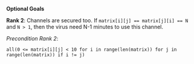 **Optional Goals**

**Rank 2**: Channels are secured too. If `matrix[i][j] == matrix[j][i] == N` and `N > 1`, 
then the virus need N-1 minutes to use this channel.

_Precondition Rank 2_:

```
all(0 <= matrix[i][j] < 10 for i in range(len(matrix)) for j in range(len(matrix)) if i != j)
```
